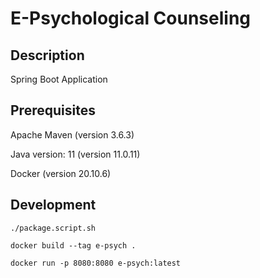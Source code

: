 # E-Psychological Counseling

## Description
Spring Boot Application

## Prerequisites
Apache Maven (version 3.6.3)

Java version: 11 (version 11.0.11)

Docker (version 20.10.6)

## Development

`./package.script.sh`

`docker build --tag e-psych .`

`docker run -p 8080:8080 e-psych:latest`
